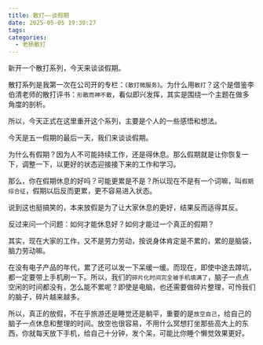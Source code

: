 ```yaml
---
title: 散打——谈假期
date: 2025-05-05 19:30:27
tags:
categories:
  - 老杨散打
---
```


新开一个散打系列，今天来谈谈假期。

<!--more-->

散打系列是我第一次在公司开的专栏：`《散打微服务》`。为什么用`散打`？这个是借鉴李伯清老师的散打评书：`形散而神不散`，看似即兴发挥，其实是围绕一个主题在做多角度的剖析。

所以，今天正式在这里重开这个系列，主要是个人的一些感悟和想法。

今天是五一假期的最后一天，我们来谈谈假期。

为什么有假期？因为人不可能持续工作，还是得休息。那么假期就是让你恢复一下，调整一下，以更好的状态迎接接下来的工作和学习。

那么，你在假期休息的好吗？可能更累是不是？所以现在不是有一个词嘛，叫`假期综合征`，假期以后反而更累，更不容易进入状态。

说到这也挺搞笑的，本来放假是为了让大家休息的更好，结果反而适得其反。

反过来问一个问题：如何才能休息好？如何才能过一个真正的假期？

其实，现在大家的工作，又不是劳力劳动，按说身体肯定是不累的，累的是脑袋，脑力劳动嘛。

在没有电子产品的年代，累了还可以发一下呆缓一缓。而现在，即使中途去蹲坑，都一定要带上手机刷一下。所以，我们的`碎片化时间完全被手机填满了`，脑子一点点空闲的时间都没有，怎么能不累呢？即使是电脑，也还需要做碎片整理，可怜我们的脑子，碎片越来越多。

所以，真正的放假，不在乎旅游还是睡觉还是躺平，重要的是`放空自己`，给自己的脑子一点休息和整理的时间。放空也很容易，不用什么冥想打坐那些高大上的东西，你就每天放下手机，给自己十分钟，发个呆，可能比你睡个懒觉效果更好。
